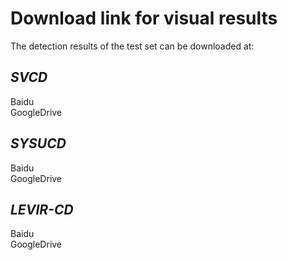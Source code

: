 # Download link for visual results

The detection results of the test set can be downloaded at:

*SVCD*
---
Baidu  
GoogleDrive  
  
  
*SYSUCD*
---
Baidu  
GoogleDrive  
  
  
*LEVIR-CD*
---
Baidu  
GoogleDrive  
  
  



